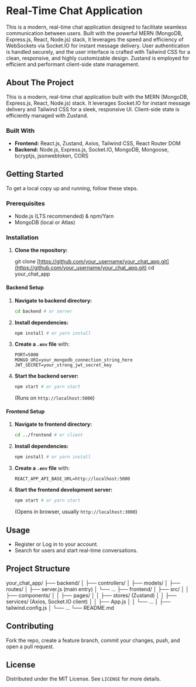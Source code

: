 # Real-Time Chat Application
This is a modern, real-time chat application designed to facilitate seamless communication between users. Built with the powerful MERN (MongoDB, Express.js, React, Node.js) stack, it leverages the speed and efficiency of WebSockets via Socket.IO for instant message delivery. User authentication is handled securely, and the user interface is crafted with Tailwind CSS for a clean, responsive, and highly customizable design. Zustand is employed for efficient and performant client-side state management.

## About The Project

This is a modern, real-time chat application built with the MERN (MongoDB, Express.js, React, Node.js) stack. It leverages Socket.IO for instant message delivery and Tailwind CSS for a sleek, responsive UI. Client-side state is efficiently managed with Zustand.

### Built With

* **Frontend:** React.js, Zustand, Axios, Tailwind CSS, React Router DOM
* **Backend:** Node.js, Express.js, Socket.IO, MongoDB, Mongoose, bcryptjs, jsonwebtoken, CORS

## Getting Started

To get a local copy up and running, follow these steps.

### Prerequisites

* Node.js (LTS recommended) & npm/Yarn
* MongoDB (local or Atlas)

### Installation

1.  **Clone the repository:**

    git clone [https://github.com/your_username/your_chat_app.git](https://github.com/your_username/your_chat_app.git)
    cd your_chat_app


#### Backend Setup

1.  **Navigate to backend directory:**
    ```bash
    cd backend # or server
    ```
2.  **Install dependencies:**
    ```bash
    npm install # or yarn install
    ```
3.  **Create a `.env` file** with:
    ```env
    PORT=5000
    MONGO_URI=your_mongodb_connection_string_here
    JWT_SECRET=your_strong_jwt_secret_key
    ```
4.  **Start the backend server:**
    ```bash
    npm start # or yarn start
    ```
    (Runs on `http://localhost:5000`)

#### Frontend Setup

1.  **Navigate to frontend directory:**
    ```bash
    cd ../frontend # or client
    ```
2.  **Install dependencies:**
    ```bash
    npm install # or yarn install
    ```
3.  **Create a `.env` file** with:
    ```env
    REACT_APP_API_BASE_URL=http://localhost:5000
    ```
4.  **Start the frontend development server:**
    ```bash
    npm start # or yarn start
    ```
    (Opens in browser, usually `http://localhost:3000`)

## Usage

* Register or Log in to your account.
* Search for users and start real-time conversations.

## Project Structure



your\_chat\_app/
├── backend/
│   ├── controllers/
│   ├── models/
│   ├── routes/
│   ├── server.js (main entry)
│   └── ...
├── frontend/
│   ├── src/
│   │   ├── components/
│   │   ├── pages/
│   │   ├── stores/ (Zustand)
│   │   ├── services/ (Axios, Socket.IO client)
│   │   ├── App.js
│   │   └── ...
│   ├── tailwind.config.js
│   └── ...
└── README.md



## Contributing

Fork the repo, create a feature branch, commit your changes, push, and open a pull request.

## License

Distributed under the MIT License. See `LICENSE` for more details.
